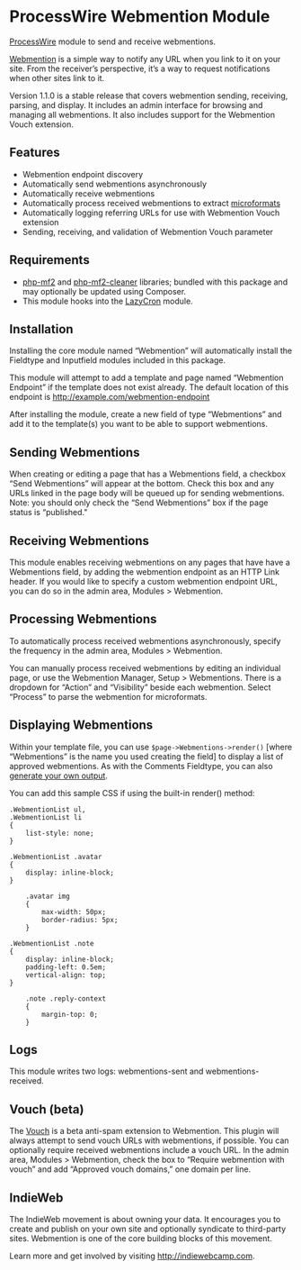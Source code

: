 # ProcessWire Webmention Module

[ProcessWire](http://processwire.com) module to send and receive webmentions.

[Webmention](http://webmention.net) is a simple way to notify any URL when you link to it on your site. From the receiver’s perspective, it’s a way to request notifications when other sites link to it.

Version 1.1.0 is a stable release that covers webmention sending, receiving, parsing, and display. It includes an admin interface for browsing and managing all webmentions. It also includes support for the Webmention Vouch extension.

## Features
* Webmention endpoint discovery
* Automatically send webmentions asynchronously
* Automatically receive webmentions
* Automatically process received webmentions to extract [microformats](http://microformats.org)
* Automatically logging referring URLs for use with Webmention Vouch extension
* Sending, receiving, and validation of Webmention Vouch parameter

## Requirements
* [php-mf2](https://github.com/indieweb/php-mf2) and [php-mf2-cleaner](https://github.com/barnabywalters/php-mf-cleaner) libraries; bundled with this package and may optionally be updated using Composer.
* This module hooks into the [LazyCron](http://modules.processwire.com/modules/lazy-cron/) module.

## Installation
Installing the core module named “Webmention” will automatically install the Fieldtype and Inputfield modules included in this package.

This module will attempt to add a template and page named “Webmention Endpoint” if the template does not exist already. The default location of this endpoint is http://example.com/webmention-endpoint

After installing the module, create a new field of type “Webmentions” and add it to the template(s) you want to be able to support webmentions.

## Sending Webmentions
When creating or editing a page that has a Webmentions field, a checkbox “Send Webmentions” will appear at the bottom. Check this box and any URLs linked in the page body will be queued up for sending webmentions. Note: you should only check the “Send Webmentions” box if the page status is “published."

## Receiving Webmentions
This module enables receiving webmentions on any pages that have have a Webmentions field, by adding the webmention endpoint as an HTTP Link header. If you would like to specify a custom webmention endpoint URL, you can do so in the admin area, Modules > Webmention.

## Processing Webmentions
To automatically process received webmentions asynchronously, specify the frequency in the admin area, Modules > Webmention.

You can manually process received webmentions by editing an individual page, or use the Webmention Manager, Setup > Webmentions. There is a dropdown for “Action” and “Visibility” beside each webmention. Select “Process” to parse the webmention for microformats.

## Displaying Webmentions
Within your template file, you can use `$page->Webmentions->render()` [where “Webmentions” is the name you used creating the field] to display a list of approved webmentions. As with the Comments Fieldtype, you can also [generate your own output](https://processwire.com/api/fieldtypes/comments/).

You can add this sample CSS if using the built-in render() method:

```
.WebmentionList ul,
.WebmentionList li
{
	list-style: none;
}

.WebmentionList .avatar
{
	display: inline-block;
}

	.avatar img
	{
		max-width: 50px;
		border-radius: 5px;
	}

.WebmentionList .note
{
	display: inline-block;
	padding-left: 0.5em;
	vertical-align: top;
}

	.note .reply-context
	{
		margin-top: 0;
	}
```


## Logs
This module writes two logs: webmentions-sent and webmentions-received.

## Vouch (beta)
The [Vouch](http://indiewebcamp.com/Vouch) is a beta anti-spam extension to Webmention. This plugin will always attempt to send vouch URLs with webmentions, if possible. You can optionally require received webmentions include a vouch URL. In the admin area, Modules > Webmention, check the box to “Require webmention with vouch” and add “Approved vouch domains,” one domain per line.

## IndieWeb
The IndieWeb movement is about owning your data. It encourages you to create and publish on your own site and optionally syndicate to third-party sites. Webmention is one of the core building blocks of this movement.

Learn more and get involved by visiting <http://indiewebcamp.com>.
